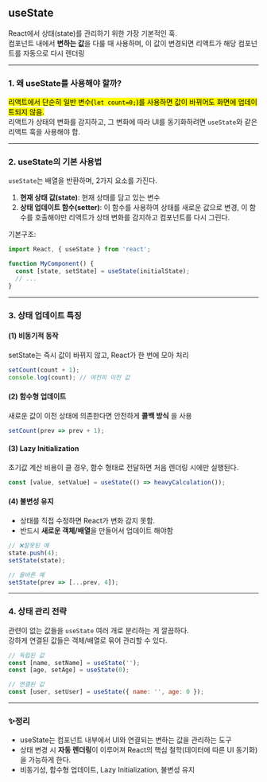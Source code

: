 ## useState
React에서 상태(state)를 관리하기 위한 가장 기본적인 훅.<br>
컴포넌트 내에서 **변하는 값**을 다룰 때 사용하며, 이 값이 변경되면 리액트가 해당 컴포넌트를 자동으로 다시 렌더링

---
### 1. 왜 useState를 사용해야 할까?
<mark>리액트에서 단순히 일반 변수(`let count=0;`)를 사용하면 값이 바뀌어도 화면에 업데이트되지 않음. </mark><br>
리액트가 상태의 변화를 감지하고, 그 변화에 따라 UI를 동기화하려면 `useState`와 같은 리액트 훅을 사용해야 함.

---
### 2. useState의 기본 사용법
`useState`는 배열을 반환하며, 2가지 요소를 가진다.
1. **현재 상태 값(state)**: 현재 상태를 담고 있는 변수
2. **상태 업데이트 함수(setter)**: 이 함수를 사용하여 상태를 새로운 값으로 변경, 이 함수를 호출해야만 리액트가 상태 변화를 감지하고 컴포넌트를 다시 그린다.

기본구조:
```js
import React, { useState } from 'react';

function MyComponent() {
  const [state, setState] = useState(initialState);
  // ...
}
```
---
### 3. 상태 업데이트 특징
#### (1) 비동기적 동작
setState는 즉시 값이 바뀌지 않고, React가 한 번에 모아 처리
```jsx
setCount(count + 1);
console.log(count); // 여전히 이전 값
```

#### (2) 함수형 업데이트
새로운 값이 이전 상태에 의존한다면 안전하게 **콜백 방식** 을 사용
```jsx
setCount(prev => prev + 1);
```

#### (3) Lazy Initialization
초기값 계산 비용이 클 경우, 함수 형태로 전달하면 처음 렌더링 시에만 실행된다.
```jsx
const [value, setValue] = useState(() => heavyCalculation());
```
#### (4) 불변성 유지
- 상태를 직접 수정하면 React가 변화 감지 못함.
- 반드시 **새로운 객체/배열**을 만들어서 업데이트 해야함
```jsx
// ❌잘못된 예
state.push(4);
setState(state);

// 올바른 예
setState(prev => [...prev, 4]);
```
---
### 4. 상태 관리 전략
관련이 없는 값들을 `useState` 여러 개로 분리하는 게 깔끔하다. <br>
강하게 연결된 값들은 객체/배열로 묶어 관리할 수 있다.
```jsx
// 독립된 값
const [name, setName] = useState('');
const [age, setAge] = useState(0);

// 연결된 값
const [user, setUser] = useState({ name: '', age: 0 });
```

---

### ✨정리
- useState는 컴포넌트 내부에서 UI와 연결되는 변하는 값을 관리하는 도구
- 상태 변경 시 **자동 렌더링**이 이루어져 React의 핵심 철학(데이터에 따른 UI 동기화)을 가능하게 한다.
- 비동기성, 함수형 업데이트, Lazy Initialization, 불변성 유지

